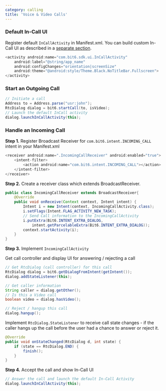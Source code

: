 ```yaml
---
category: calling
title: 'Voice & Video Calls'
---
```


### Default In-Call UI

Register default `InCallActivity` in Manifest.xml. You can build custom In-Call UI as described in a [separate section](#calling-ui).

```java
<activity android:name="com.bit6.sdk.ui.InCallActivity"
    android:label="@string/app_name"
    android:configChanges="orientation|screenSize"
    android:theme="@android:style/Theme.Black.NoTitleBar.Fullscreen">
</activity> 
```

### Start an Outgoing Call

```java
// Initiate a call
Address to = Address.parse("usr:john");
RtcDialog dialog = bit6.startCall(to, isVideo);
// Launch the default InCall activity
dialog.launchInCallActivity(this);
```  


### Handle an Incoming Call

**Step 1.** Register Broadcast Receiver for `com.bit6.intent.INCOMING_CALL` intent in your Manifest.xml

```java
<receiver android:name=".IncomingCallReceiver" android:enabled="true">
    <intent-filter>
        <action android:name="com.bit6.intent.INCOMING_CALL"></action>
    </intent-filter>
</receiver>
```

**Step 2.** Create a receiver class which extends BroadcastReceiver.

```java
public class IncomingCallReceiver extends BroadcastReceiver{
	@Override
	public void onReceive(Context context, Intent intent) {
	    Intent i = new Intent(context, IncomingCallActivity.class);
	    i.setFlags(Intent.FLAG_ACTIVITY_NEW_TASK);
	    // Send Call information to the IncomingCallActivity
	    i.putExtra(Bit6.INTENT_EXTRA_DIALOG, 
            intent.getParcelableExtra(Bit6.INTENT_EXTRA_DIALOG));
	    context.startActivity(i);
	}
}
```


**Step 3.** Implement `IncomingCallActivity`

Get call controller and display UI for answering / rejecting a call

```java
// Get RtcDialog (call controller) for this call
RtcDialog dialog = bit6.getDialogFromIntent(getIntent());
dialog.addStateListener(this);

// Get caller information
String caller = dialog.getOther();
// Is this a Video call
boolean video = dialog.hasVideo();

// Reject / hangup this call
dialog.hangup();
```

Implement `RtcDialog.StateListener` to receive call state changes - if the caller hangs up the call before the user had a chance to answer or reject it.

```java
@Override
public void onStateChanged(RtcDialog d, int state) {
    if (state == RtcDialog.END) {
        finish();
    }
}

```


**Step 4.** Accept the call and show In-Call UI

```java
// Answer the call and launch the default In-Call Activity
dialog.launchInCallActivity(this);
```

